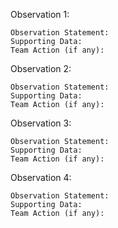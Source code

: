 Observation 1:

    Observation Statement:
    Supporting Data:
    Team Action (if any):
  
Observation 2:

    Observation Statement:
    Supporting Data:
    Team Action (if any):

Observation 3:

    Observation Statement:
    Supporting Data:
    Team Action (if any):

Observation 4:

    Observation Statement:
    Supporting Data:
    Team Action (if any):
